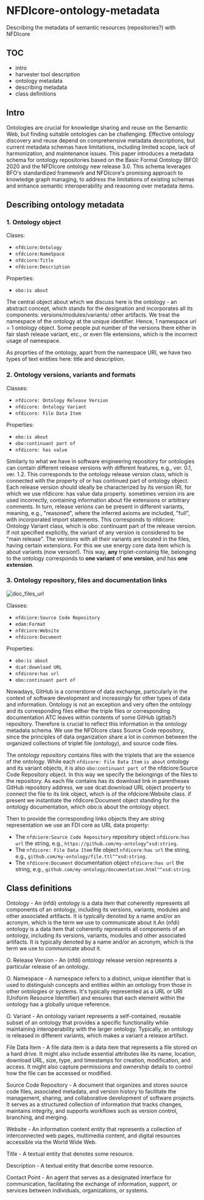 # NFDIcore-ontology-metadata
Describing the metadata of semantic resources (repositories?) with NFDIcore

## TOC
 - intro
 - harvester tool description
 - ontology metadata
 - describing metadata
 - class definitions


## Intro

Ontologies are crucial for knowledge sharing and reuse on the Semantic Web, but finding suitable ontologies can be challenging.  Effective ontology discovery and reuse depend on comprehensive metadata descriptions, but current metadata schemas have limitations, including limited scope, lack of harmonization, and maintenance issues.  This paper introduces a metadata schema for ontology repositories based on the Basic Formal Ontology (BFO) 2020 and the NFDIcore ontology new release 3.0.  This schema leverages BFO's standardized framework and NFDIcore's promising approach to knowledge graph managing, to address the limitations of existing schemas and enhance semantic interoperability and reasoning over metadata items.

## Describing ontology metadata

### 1. Ontology object
   
Clases:
* ``nfdciore:Ontology``  <br/>
* ``nfdciore:NameSpace``  <br/>
* ``nfdciore:Title``  <br/>
* ``nfdciore:Description``  <br/>

Properties:

* ``obo:is about``  <br/>
  
The central object about which we discuss here is the ontology - an abstract concept, which stands for the designation and incorporates all its components: versions/modules/variants/ other artifacts. We treat the namespace of the ontology at the unique identifier. Hence, 1 namespace uri = 1 ontology object. Some people put number of the versions there either in fair slash release variant, etc., or even file extensions, which is the incorrect usage of namespace.  

As proprties of the ontology, apart from the namespace URI, we have two types of text entities here: title and description.

### 2. Ontology versions, variants and formats
   
Classes:

* ``nfdicore: Ontology Release Version``  <br/>
* ``nfdicore: Ontology Variant``  <br/>
* ``nfdicore: File Data Item``  <br/>

Properties:

* ``obo:is about``  <br/>
* ``obo:continuant part of``  <br/>
* ``nfdicore: has value``  <br/>

Similarly to what we have in software engineering repository for ontologies can contain different release versions with different features, e.g., ver. 0.1, ver. 1.2. This corresponds to the ontology release version class, which is connected with the property of or has continued part of ontology object. Each release version should ideally be characterized by its version IRI, for which we use nfdicore: has value data property. sometimes version iris are used incorrectly, containing information about file extensions or arbitrary comments. In turn, release verions can be present in different variants, meaning, e.g., "reasoned", where the inferred axioms are included, "full", with incorporated import statements. This corresponds to nfdicore: Ontology Variant class, which is obo: continuant part of the release version. If not specified explicitly, the variant of any version is considered to be "main release". The versions with all their variants are located in the files, having certain extensions. For this we use energy core data item which is about variants (now version!). 
This way, **any** triplet-containig file, belonging to the ontology corresponds to **one variant** of **one version**, and has **one extension**. 

### 3. Ontology repository, files and documentation links
   
![doc_files_url](https://github.com/user-attachments/assets/105c13cd-d07f-4ed3-8cb2-b04bbb7d7abc)

Classes:
* ``nfdciore:Source Code Repository``  <br/>
* ``edam:Format``  <br/>
* ``nfdciore:Website``  <br/>
* ``nfdicore:Document``  <br/>

Properties:

* ``obo:is about``  <br/>
* ``dcat:download URL``  <br/>
* ``nfdicore:has url``  <br/>
* ``obo:continuant part of``  <br/>

Nowadays, GitHub is a cornerstone of data exchange, particularly in the context of software development and increasingly for other types of data and information. Ontology is not an exception and very often the ontology and its corresponding files either the triple files or corresponding documentation ATC leaves within contents of some GitHub (gitlab?) repository. Therefore is crucial to reflect this information in the ontology metadata schema. We use the NFDIcore class Source Code repository, since the principles of data organization share a lot in common between the organized collections of triplet file (ontology), and source code files.

The ontology repository contains files with the triplets that are the essence of the ontology. While each ``nfdicore: File Data Item`` ``is about`` ontology and its variant objects, it is also ``obo:continuant part of`` the nfdciore:Source Code Repository object. In this way we specify the belongings of the files to the repository. As each file contains has its download link in parentheses GitHub repository address, we use dcat:download URL object property to connect the file to its link object, which is of the nfdciore:Website class.  if present we instantiate the nfdicore:Document object standing for the ontology documentation, which obo:is about the ontology object. 

Then to provide the corresponding links objects they are string representation we use an FDI core as URL data property:
* The ``nfdciore:Source Code Repository`` repository object ``nfdicore:has url`` the string, e.g., ``https://github.com/my-ontology^xsd:string``.
* The ``nfdicore: File Data Item`` file object ``nfdicore:has url`` the string, e.g., ``github.com/my-ontology/file.ttl^^xsd:string``.
* The ``nfdicore:Document`` documentation object ``nfdicore:has url`` the string, e.g., ``github.com/my-ontology/documentation.html^^xsd:string``.



## Class definitions 

Ontology - An (nfdi) ontology is a data item that coherently represents all components of an ontology, including its versions, variants, modules and other associated artifacts. It is typically denoted by a name and/or an acronym, which is the term we use to communicate about it.An (nfdi) ontology is a data item that coherently represents all components of an ontology, including its versions, variants, modules and other associated artifacts. It is typically denoted by a name and/or an acronym, which is the term we use to communicate about it.

O. Release Version - An (nfdi) ontology release version represents a particular release of an ontology.

O. Namespace - A namespace refers to a distinct, unique identifier that is used to distinguish concepts and entities within an ontology from those in other ontologies or systems. It's typically represented as a URL or URI (Uniform Resource Identifier) and ensures that each element within the ontology has a globally unique reference.

O. Variant - An ontology variant represents a self-contained, reusable subset of an ontology that provides a specific functionality while maintaining interoperability with the larger ontology. Typically, an ontology is released in different variants, which makes a variant a release artifact.

File Data Item - A file data item is a data item that represents a file stored on a hard drive. It might also include essential attributes like its name, location, download URL, size, type, and timestamps for creation, modification, and access. It might also capture permissions and ownership details to control how the file can be accessed or modified.

Source Code Repository - A document that organizes and stores source code files, associated metadata, and version history to facilitate the management, sharing, and collaborative development of software projects. It serves as a structured collection of information that tracks changes, maintains integrity, and supports workflows such as version control, branching, and merging.

Website - An information content entity that represents a collection of interconnected web pages, multimedia content, and digital resources accessible via the World Wide Web.

Title - A textual entity that denotes some resource.

Description  - A textual entity that describe some resource.

Contact Point - An agent that serves as a designated interface for communication, facilitating the exchange of information, support, or services between individuals, organizations, or systems.
